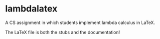 lambdalatex
===========

A CS assignment in which students implement lambda calculus in LaTeX.

The LaTeX file is both the stubs and the documentation!
